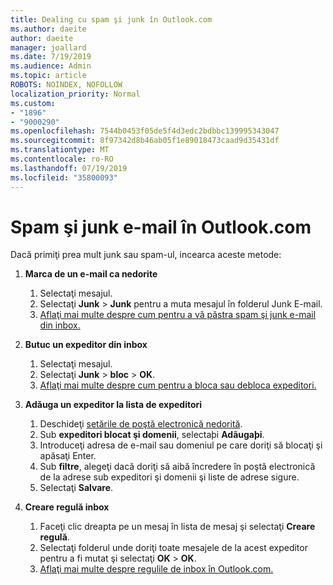 ```yaml
---
title: Dealing cu spam şi junk în Outlook.com
ms.author: daeite
author: daeite
manager: joallard
ms.date: 7/19/2019
ms.audience: Admin
ms.topic: article
ROBOTS: NOINDEX, NOFOLLOW
localization_priority: Normal
ms.custom:
- "1896"
- "9000290"
ms.openlocfilehash: 7544b0453f05de5f4d3edc2bdbbc139995343047
ms.sourcegitcommit: 8f97342d8b46ab05f1e89018473caad9d35431df
ms.translationtype: MT
ms.contentlocale: ro-RO
ms.lasthandoff: 07/19/2019
ms.locfileid: "35800093"
---
```

# <a name="spam-and-junk-email-in-outlookcom"></a>Spam şi junk e-mail în Outlook.com

Dacă primiţi prea mult junk sau spam-ul, incearca aceste metode:

1. **Marca de un e-mail ca nedorite**
    1. Selectaţi mesajul.
    1. Selectaţi **Junk** > **Junk** pentru a muta mesajul în folderul Junk E-mail.
    1. [Aflaţi mai multe despre cum pentru a vă păstra spam şi junk e-mail din inbox.](https://support.office.com/article/a3ece97b-82f8-4a5e-9ac3-e92fa6427ae4?wt.mc_id=Office_Outlook_com_Alchemy)

1. **Butuc un expeditor din inbox**
    1. Selectaţi mesajul.
    1. Selectaţi **Junk** > **bloc** > **OK**.
    1. [Aflaţi mai multe despre cum pentru a bloca sau debloca expeditori.](https://support.office.com/article/afba1c94-77bb-4f50-8b85-057cf52f4d5e?wt.mc_id=Office_Outlook_com_Alchemy)

1. **Adăuga un expeditor la lista de expeditori**
    1. Deschideţi [setările de poştă electronică nedorită](https://outlook.live.com/mail/options/mail/junkEmail/blockedSendersAndDomainsV2).
    1. Sub **expeditori blocat şi domenii**, selectaþi **Adãugaþi**.
    1. Introduceţi adresa de e-mail sau domeniul pe care doriţi să blocaţi şi apăsaţi Enter.
    1. Sub **filtre**, alegeţi dacă doriţi să aibă încredere în poştă electronică de la adrese sub expeditori şi domenii şi liste de adrese sigure.
    1. Selectaţi **Salvare**.

1. **Creare regulă inbox**
    1. Faceţi clic dreapta pe un mesaj în lista de mesaj şi selectaţi **Creare regulă**.
    1. Selectaţi folderul unde doriţi toate mesajele de la acest expeditor pentru a fi mutat şi selectaţi **OK** > **OK**.
    1. [Aflaţi mai multe despre regulile de inbox în Outlook.com.](https://support.office.com/article/4b094371-a5d7-49bd-8b1b-4e4896a7cc5d?wt.mc_id=Office_Outlook_com_Alchemy)
